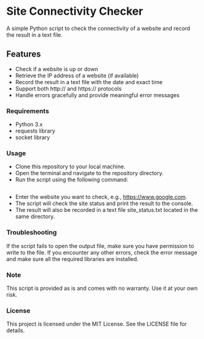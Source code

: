 
# Site Connectivity Checker
A simple Python script to check the connectivity of a website and record the result in a text file.

## Features
* Check if a website is up or down
* Retrieve the IP address of a website (if available)
* Record the result in a text file with the date and exact time
* Support both http:// and https:// protocols
* Handle errors gracefully and provide meaningful error messages

### Requirements
* Python 3.x
* requests library
* socket library

### Usage
* Clone this repository to your local machine.
* Open the terminal and navigate to the repository directory.
* Run the script using the following command:
```python main.py
```
* Enter the website you want to check, e.g., https://www.google.com.
* The script will check the site status and print the result to the console.
* The result will also be recorded in a text file site_status.txt located in the same directory.

### Troubleshooting
If the script fails to open the output file, make sure you have permission to write to the file.
If you encounter any other errors, check the error message and make sure all the required libraries are installed.
### Note
This script is provided as is and comes with no warranty. Use it at your own risk.
### License
This project is licensed under the MIT License. See the LICENSE file for details.
